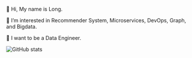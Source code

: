 👋 Hi, My name is Long.

👀 I’m interested in Recommender System, Microservices, DevOps, Graph, and  Bigdata.

🌱 I want to be a Data Engineer.


![GitHub stats](https://github-readme-stats.vercel.app/api?username=longpt233&show_icons=true&count_private=false&hide_rank=true)



